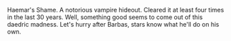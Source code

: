 Haemar's Shame. A notorious vampire hideout. Cleared it at least four times in the last 30 years. Well, something good seems to come out of this daedric madness. 
Let's hurry after Barbas, stars know what he'll do on his own.
